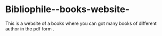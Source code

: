# Bibliophile--books-website-
This is a website of a books where you can got many books of different author in the pdf form .
